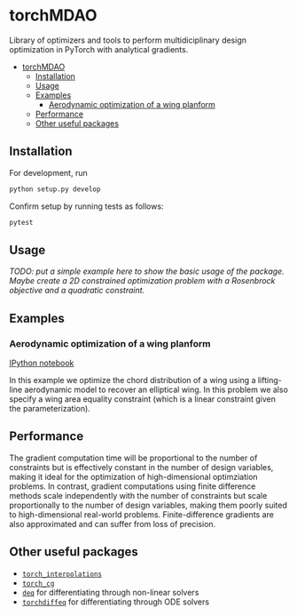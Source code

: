# torchMDAO
Library of optimizers and tools to perform multidiciplinary design optimization in PyTorch with 
analytical gradients.

- [torchMDAO](#torchmdao)
  - [Installation](#installation)
  - [Usage](#usage)
  - [Examples](#examples)
    - [Aerodynamic optimization of a wing planform](#aerodynamic-optimization-of-a-wing-planform)
  - [Performance](#performance)
  - [Other useful packages](#other-useful-packages)

## Installation

For development, run

```bash
python setup.py develop
```

Confirm setup by running tests as follows:

```bash
pytest
```

## Usage

_TODO: put a simple example here to show the basic usage of the package._
_Maybe create a 2D constrained optimization problem with a Rosenbrock objective and a quadratic constraint._

## Examples

### Aerodynamic optimization of a wing planform

[IPython notebook](./examples/wing_aerodynamic_optimization.ipynb)

In this example we optimize the chord distribution of a wing using a lifting-line aerodynamic model
to recover an elliptical wing.
In this problem we also specify a wing area equality constraint (which is a linear constraint 
given the parameterization).


## Performance

The gradient computation time will be proportional to the number of constraints but is effectively
constant in the number of design variables, making it ideal for the optimization of high-dimensional
optimziation problems.
In contrast, gradient computations using finite difference methods scale independently with the number of
constraints but scale proportionally to the number of design variables, making them poorly suited to
high-dimensional real-world problems.
Finite-difference gradients are also approximated and can suffer from loss of precision.

## Other useful packages

- [`torch_interpolations`](https://github.com/sbarratt/torch_interpolations)
- [`torch_cg`](https://github.com/sbarratt/torch_cg)
- [`deq`](https://github.com/locuslab/deq) for differentiating through non-linear solvers
- [`torchdiffeq`](https://github.com/rtqichen/torchdiffeq) for differentiating through ODE solvers
